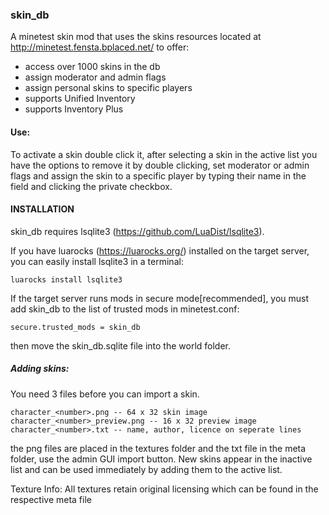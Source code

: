 ### skin_db

A minetest skin mod that uses the skins resources located at http://minetest.fensta.bplaced.net/ to offer:

* access over 1000 skins in the db
* assign moderator and admin flags
* assign personal skins to specific players
* supports Unified Inventory
* supports Inventory Plus

#### Use:

To activate a skin double click it, after selecting a skin in the active list you have the options to remove it by double clicking, set moderator or admin flags and assign the skin to a specific player by typing their name in the field and clicking the private checkbox.

#### INSTALLATION

skin_db requires lsqlite3 (https://github.com/LuaDist/lsqlite3).

If you have luarocks (https://luarocks.org/) installed on the target server,
you can easily install lsqlite3 in a terminal:

    luarocks install lsqlite3

If the target server runs mods in secure mode[recommended], you must add skin_db
to the list of trusted mods in minetest.conf:

    secure.trusted_mods = skin_db

then move the skin_db.sqlite file into the world folder.

##### Adding skins:

You need 3 files before you can import a skin.
```
character_<number>.png -- 64 x 32 skin image
character_<number>_preview.png -- 16 x 32 preview image
character_<number>.txt -- name, author, licence on seperate lines
```
the png files are placed in the textures folder and the txt file in the meta folder, use the admin GUI import button. New skins  appear in the inactive list and can be used immediately by adding them to the active list.
  
Texture Info: All textures retain original licensing which can be found in the respective meta file
